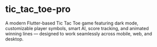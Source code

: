 # tic_tac_toe-pro
A modern Flutter-based Tic Tac Toe game featuring dark mode, customizable player symbols, smart AI, score tracking, and animated winning lines — designed to work seamlessly across mobile, web, and desktop.
